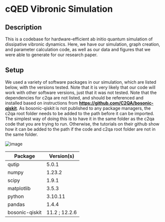 # cQED Vibronic Simulation
## Description
This is a codebase for hardware-efficient ab initio quantum simulation of dissipative vibronic dynamics. Here, we have our simulation, graph creation, and parameter calculation code, as well as our data and figures that we were able to generate for our research paper. 

## Setup
We used a variety of software packages in our simulation, which are listed below, with the versions tested. Note that it is very likely that our code will work with other software versions, just that it was not tested. Note that the dependencies for c2qa are not listed, and should be referenced and installed based on instructions from **https://github.com/C2QA/bosonic-qiskit**. As bosonic-qiskit is not published to any package managers, the c2qa root folder needs to be added to the path before it can be imported. The simplest way of doing this is to have it in the same folder as the c2qa code that you are trying to run. Otherwise, the tutorials on their github show how it can be added to the path if the code and c2qa root folder are not in the same folder. 

![image](https://github.com/user-attachments/assets/4406eccd-5b7f-486b-a177-2ea22cfb5a68)

| Package | Version(s) |
|---------|------------|
| qutip | 5.0.1 |
| numpy | 1.23.2 |
| scipy | 1.9.1 |
| matplotlib | 3.5.3 |
| python | 3.10.11 |
| pandas | 1.4.4 |
| bosonic-qiskit | 11.2 ; 12.2.6 |

